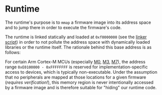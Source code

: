 # Runtime

The runtime's purpose is to `mmap` a firmware image into its address space and
to jump there in order to execute the firmware's code.

The runtime is linked statically and loaded at `0xf0000000` (see the [linker
script][linker]) in order to not pollute the address space with dynamically
loaded libraries or the runtime itself.
The rationale behind this base address is as follows:

For certain Arm Cortex-M MCUs (especially [M0][m0], [M3][m3], [M7][m7]), the
address range `0xE0100000 - 0xFFFFFFFF` is reserved for implementation-specific
access to devices, which is typically non-executable.
Under the assumption that no peripherals are mapped at those locations for a
given firmware (_requires verification!_), this memory region is never
intentionally accessed by a firmware image and is therefore suitable for
"hiding" our runtime code.

[linker]: ./link.lds
[m0]: https://developer.arm.com/documentation/dui0497/a/the-cortex-m0-processor/memory-model/behavior-of-memory-accesses
[m3]: https://developer.arm.com/documentation/dui0552/a/the-cortex-m3-processor/memory-model/behavior-of-memory-accesses
[m7]: https://developer.arm.com/documentation/dui0646/b/The-Cortex-M7-Processor/Memory-model/Behavior-of-memory-accesses
